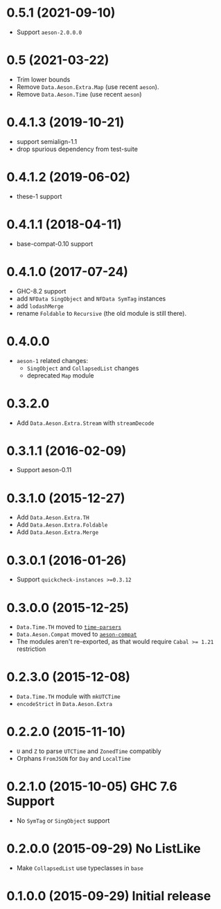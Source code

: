 # 0.5.1 (2021-09-10)

- Support `aeson-2.0.0.0`

# 0.5 (2021-03-22)

- Trim lower bounds
- Remove `Data.Aeson.Extra.Map` (use recent `aeson`).
- Remove `Data.Aeson.Time` (use recent `aeson`)

# 0.4.1.3 (2019-10-21)

- support semialign-1.1
- drop spurious dependency from test-suite

# 0.4.1.2 (2019-06-02)

- these-1 support

# 0.4.1.1 (2018-04-11)

- base-compat-0.10 support

# 0.4.1.0 (2017-07-24)

- GHC-8.2 support
- add `NFData SingObject` and `NFData SymTag` instances
- add `lodashMerge`
- rename `Foldable` to `Recursive` (the old module is still there).

# 0.4.0.0

- `aeson-1` related changes:
    - `SingObject` and `CollapsedList` changes
    - deprecated `Map` module

# 0.3.2.0

- Add `Data.Aeson.Extra.Stream` with `streamDecode`

# 0.3.1.1 (2016-02-09)

- Support aeson-0.11

# 0.3.1.0 (2015-12-27)

- Add `Data.Aeson.Extra.TH`
- Add `Data.Aeson.Extra.Foldable`
- Add `Data.Aeson.Extra.Merge`

# 0.3.0.1 (2016-01-26)

- Support `quickcheck-instances >=0.3.12`

# 0.3.0.0 (2015-12-25)

- `Data.Time.TH` moved to [`time-parsers`](http://hackage.haskell.org/package/time-parsers)
- `Data.Aeson.Compat` moved to [`aeson-compat`](http://hackage.haskell.org/package/aeson-compat)
- The modules aren't re-exported, as that would require `Cabal >= 1.21` restriction

# 0.2.3.0 (2015-12-08)

- `Data.Time.TH` module with `mkUTCTime`
- `encodeStrict` in `Data.Aeson.Extra`

# 0.2.2.0 (2015-11-10)

- `U` and `Z` to parse `UTCTime` and `ZonedTime` compatibly
- Orphans `FromJSON` for `Day` and `LocalTime`

# 0.2.1.0 (2015-10-05) GHC 7.6 Support

- No `SymTag` or `SingObject` support

# 0.2.0.0 (2015-09-29) No ListLike

- Make `CollapsedList` use typeclasses in `base`

# 0.1.0.0 (2015-09-29) Initial release
